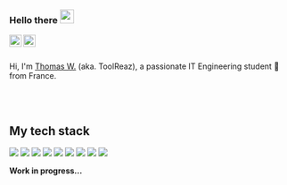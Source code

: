 ### Hello there <img src="https://media.giphy.com/media/hvRJCLFzcasrR4ia7z/giphy.gif" width="25px">
<a href="https://fr.linkedin.com/in/thomas-weidmann">
  <img align="left" alt="Thomas W's LinkedIN" width="22px" src="https://raw.githubusercontent.com/peterthehan/peterthehan/master/assets/linkedin.svg" />
</a>
<a href="https://www.reddit.com/user/ToolReaz">
  <img align="left" alt="ToolReaz's Reddit" width="22px" src="https://raw.githubusercontent.com/peterthehan/peterthehan/master/assets/reddit.svg" />
</a>

<br />
<br />

Hi, I'm [Thomas W.](https://toolreaz.space/) (aka. ToolReaz), a passionate IT Engineering student 🚀 from France.

<br />
<br />

## My tech stack
![](https://img.shields.io/badge/OS-ArchLinux-blueviolet?style=for-the-badge&logo=linux&logoColor=white&color=6aa6f8)
![](https://img.shields.io/badge/Editor-VS_Code-blueviolet?style=for-the-badge&logo=visual-studio-code&logoColor=white&color=6aa6f8)
![](https://img.shields.io/badge/Code-JavaScript-blueviolet?style=for-the-badge&logo=javascript&logoColor=white&color=6aa6f8)
![](https://img.shields.io/badge/Code-HTML-blueviolet?style=for-the-badge&logo=html5&logoColor=white&color=6aa6f8)
![](https://img.shields.io/badge/Code-CSS-blueviolet?style=for-the-badge&logo=css3&logoColor=white&color=6aa6f8)
![](https://img.shields.io/badge/Code-NodeJS-blueviolet?style=for-the-badge&logo=nodejs&logoColor=white&color=6aa6f8)
![](https://img.shields.io/badge/Code-React-blueviolet?style=for-the-badge&logo=react&logoColor=white&color=6aa6f8)
![](https://img.shields.io/badge/Shell-Bash-blueviolet?style=for-the-badge&logo=gnu-bash&logoColor=white&color=6aa6f8)
![](https://img.shields.io/badge/Tools-Docker-blueviolet?style=for-the-badge&logo=docker&logoColor=white&color=6aa6f8)

**Work in progress...**
